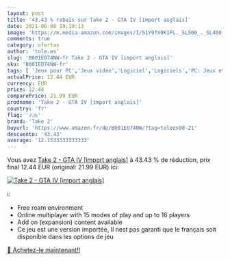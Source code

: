 ```yaml
---
layout: post
title: '43.43 % rabais sur Take 2 - GTA IV [import anglais]'
date: 2021-06-08 19:19:13
image: 'https://m.media-amazon.com/images/I/51Y9fX0K1FL._SL500_._SL400_.jpg'
comments: true
category: ofertas
author: 'tole.es'
slug: 'B001EO74NW-fr Take 2 - GTA IV [import anglais]'
sku: 'B001EO74NW-fr'
tags: [ 'Jeux pour PC','Jeux vidéo','Logiciel','Logiciels','PC: Jeux et accessoires','take 2', ]
actualPrice: 12.44 EUR
currency: EUR
price: 12.44
comparePrice: 21.99 EUR
prodname: 'Take 2 - GTA IV [import anglais]'
country: 'fr'
flag: '🇫🇷'
brand: 'Take 2'
buyurl: 'https://www.amazon.fr/dp/B001EO74NW/?tag=tolees0d-21'
descuento: '43.43'
average: '12.1533333333333'
---
```


Vous avez [Take 2 - GTA IV [import anglais]](https://www.amazon.fr/dp/B001EO74NW/?tag=tolees0d-21)  à  43.43 % de réduction, prix final  12.44 EUR (original: 21.99 EUR) ici:

[![Take 2 - GTA IV [import anglais]](https://m.media-amazon.com/images/I/51Y9fX0K1FL._SL500_._SL400_.jpg)](https://www.amazon.fr/dp/B001EO74NW/?tag=tolees0d-21)

ℹ️:

- Free roam environment
- Online multiplayer with 15 modes of play and up to 16 players
- Add on (expansion) content available
- Ce jeu est une version importée, Il nest pas garanti que le français soit disponible dans les options de jeu

[🛒 Achetez-le maintenant!!](https://www.amazon.fr/dp/B001EO74NW/?tag=tolees0d-21)
